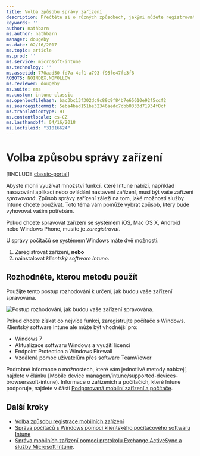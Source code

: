```yaml
---
title: Volba způsobu správy zařízení
description: Přečtěte si o různých způsobech, jakými můžete registrovat a spravovat zařízení.
keywords: ''
author: nathbarn
ms.author: nathbarn
manager: dougeby
ms.date: 02/16/2017
ms.topic: article
ms.prod: ''
ms.service: microsoft-intune
ms.technology: ''
ms.assetid: 770aad50-fd7a-4cf1-a793-f95fe47fc3f8
ROBOTS: NOINDEX,NOFOLLOW
ms.reviewer: dougeby
ms.suite: ems
ms.custom: intune-classic
ms.openlocfilehash: bac3bc13f302dc9c89c9f84b7e65610e92f5ccf2
ms.sourcegitcommit: 5eba4bad151be32346aedc7cbb0333d71934f8cf
ms.translationtype: HT
ms.contentlocale: cs-CZ
ms.lasthandoff: 04/16/2018
ms.locfileid: "31016624"
---
```

# <a name="choose-how-to-manage-devices"></a>Volba způsobu správy zařízení

[!INCLUDE [classic-portal](../includes/classic-portal.md)]

Abyste mohli využívat množství funkcí, které Intune nabízí, například nasazování aplikací nebo ovládání nastavení zařízení, musí být vaše zařízení *spravovaná*. Způsob správy zařízení záleží na tom, jaké možnosti služby Intune chcete používat. Toto téma vám pomůže vybrat způsob, který bude vyhovovat vašim potřebám.

Pokud chcete spravovat zařízení se systémem iOS, Mac OS X, Android nebo Windows Phone, musíte je *zaregistrovat*.

U správy počítačů se systémem Windows máte dvě možnosti:

1. Zaregistrovat zařízení, **nebo**
2. nainstalovat *klientský software Intune*.

## <a name="decide-which-method-to-use"></a>Rozhodněte, kterou metodu použít
Použijte tento postup rozhodování k určení, jak budou vaše zařízení spravována.

![Postup rozhodování, jak budou vaše zařízení spravována.](./media/choose-manage-method.png)

Pokud chcete získat co nejvíce funkcí, zaregistrujte počítače s Windows. Klientský software Intune ale může být vhodnější pro:

- Windows 7
- Aktualizace softwaru Windows a využití licencí
- Endpoint Protection a Windows Firewall
- Vzdálená pomoc uživatelům přes software TeamViewer

Podrobné informace o možnostech, které vám jednotlivé metody nabízejí, najdete v článku [Mobile device managem/intune/supported-devices-browserssoft-intune).
Informace o zařízeních a počítačích, které Intune podporuje, najdete v části [Podporovaná mobilní zařízení a počítače](/intune/supported-devices-browsers#intune-supported-devices).

## <a name="next-steps"></a>Další kroky

- [Volba způsobu registrace mobilních zařízení](/intune-classic/get-started/choose-how-to-enroll-devices1)
- [Správa počítačů s Windows pomocí klientského počítačového softwaru Intune](/intune-classic/deploy-use/manage-windows-pcs-with-microsoft-intune)
- [Správa mobilních zařízení pomocí protokolu Exchange ActiveSync a služby Microsoft Intune](/intune-classic/deploy-use/mobile-device-management-with-exchange-activesync-and-microsoft-intune).
